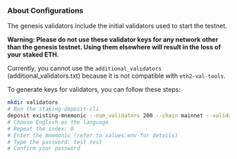 ### About Configurations

The genesis validators include the initial validators used to start the testnet.

**Warning: Please do not use these validator keys for any network other than the genesis testnet. Using them elsewhere will result in the loss of your staked ETH.**

Currently, you cannot use the `additional_validators` (additional_validators.txt) because it is not compatible with `eth2-val-tools`. 

To generate keys for validators, you can follow these steps:

```bash
mkdir validators
# Run the staking-deposit-cli
deposit existing-mnemonic --num_validators 200 --chain mainnet --validator_start_index 0 
# Choose English as the language
# Repeat the index: 0
# Enter the mnemonic (refer to values.env for details)
# Type the password: test test
# Confirm your password
```